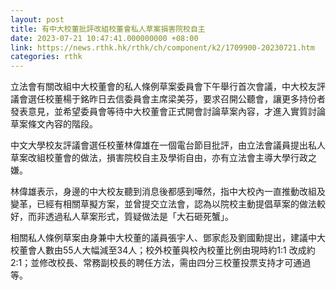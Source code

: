 ```yaml
---
layout: post
title: 有中大校董批評改組校董會私人草案損害院校自主
date: 2023-07-21 10:47:41.000000000 +08:00
link: https://news.rthk.hk/rthk/ch/component/k2/1709900-20230721.htm
categories: rthk
---
```


立法會有關改組中大校董會的私人條例草案委員會下午舉行首次會議，中大校友評議會選任校董楊于銘昨日去信委員會主席梁美芬，要求召開公聽會，讓更多持份者發表意見，並希望委員會等待中大校董會正式開會討論草案內容，才進入實質討論草案條文內容的階段。

中文大學校友評議會選任校董林偉雄在一個電台節目批評，由立法會議員提出私人草案改組校董會的做法，損害院校自主及學術自由，亦有立法會主導大學行政之嫌。

林偉雄表示，身邊的中大校友聽到消息後都感到嘩然，指中大校內一直推動改組及變革，已經有相關草擬方案，並曾提交立法會，認為以院校主動提倡草案的做法較好，而非透過私人草案形式，質疑做法是「大石砸死蟹」。

相關私人條例草案由身兼中大校董的議員張宇人、鄧家彪及劉國勳提出，建議中大校董會人數由55人大幅減至34人；校外校董與校內校董比例由現時約1:1 改成約 2:1；並修改校長、常務副校長的聘任方法，需由四分三校董投票支持才可通過等。
